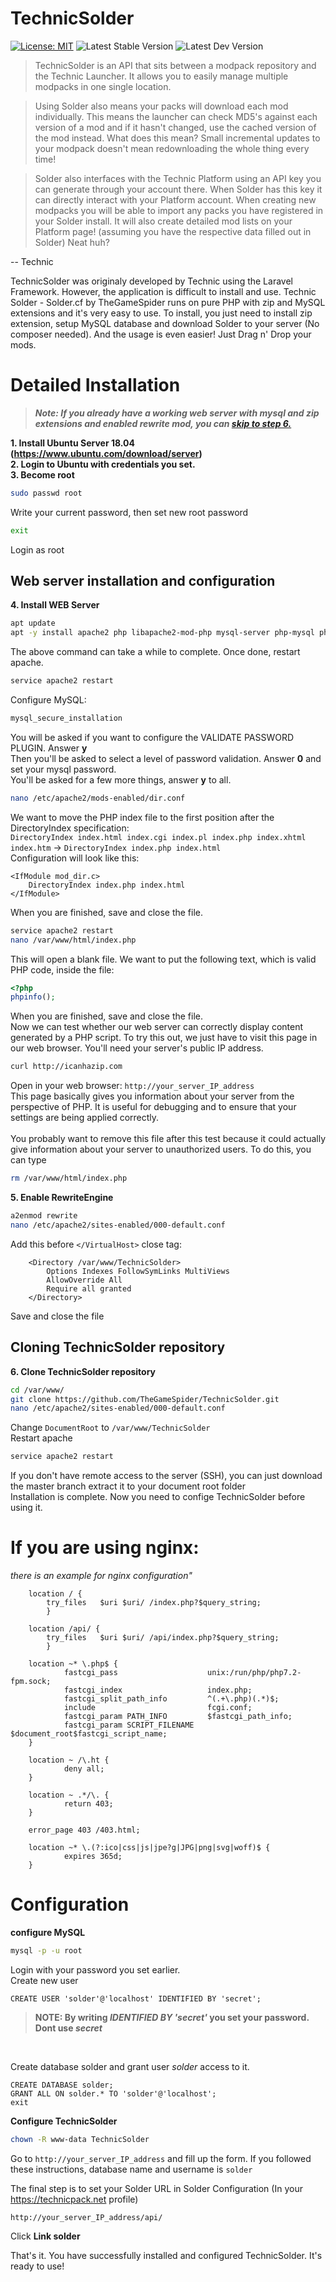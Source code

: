 # TechnicSolder
[![License: MIT](https://img.shields.io/badge/License-MIT-yellow.svg)](https://opensource.org/licenses/MIT)
![Latest Stable Version](https://img.shields.io/badge/dynamic/json.svg?label=Latest%20Stable%20Version&url=https%3A%2F%2Fraw.githubusercontent.com%2FTheGameSpider%2FTechnicSolder%2Fmaster%2Fapi%2Fversion.json&query=version&colorB=brightgreen)
![Latest Dev Version](https://img.shields.io/badge/dynamic/json.svg?label=Latest%20Dev%20Version&url=https%3A%2F%2Fraw.githubusercontent.com%2FTheGameSpider%2FTechnicSolder%2FDev%2Fapi%2Fversion.json&query=version&colorB=orange)

>TechnicSolder is an API that sits between a modpack repository and the Technic Launcher. It allows you to easily manage multiple modpacks in one single location.

>Using Solder also means your packs will download each mod individually. This means the launcher can check MD5's against each version of a mod and if it hasn't changed, use the cached version of the mod instead. What does this mean? Small incremental updates to your modpack doesn't mean redownloading the whole thing every time!

>Solder also interfaces with the Technic Platform using an API key you can generate through your account there. When Solder has this key it can directly interact with your Platform account. When creating new modpacks you will be able to import any packs you have registered in your Solder install. It will also create detailed mod lists on your Platform page! (assuming you have the respective data filled out in Solder) Neat huh?

-- Technic

TechnicSolder was originaly developed by Technic using the Laravel Framework. However, the application is difficult to install and use. Technic Solder - Solder.cf by TheGameSpider runs on pure PHP with zip and MySQL extensions and it's very easy to use. To install, you just need to install zip extension, setup MySQL database and download Solder to your server (No composer needed). And the usage is even easier! Just Drag n' Drop your mods.

# Detailed Installation
> ***Note: If you already have a working web server with mysql and zip extensions and enabled rewrite mod, you can [skip to step 6.](https://github.com/TheGameSpider/TechnicSolder#cloning-technicsolder-repository)***

**1. Install Ubuntu Server 18.04 (https://www.ubuntu.com/download/server)** <br />
**2. Login to Ubuntu with credentials you set.** <br />
**3. Become root**
```bash
sudo passwd root
```
Write your current password, then set new root password
```bash
exit
```
Login as root <br />
## Web server installation and configuration
**4. Install WEB Server**<br />
```bash
apt update
apt -y install apache2 php libapache2-mod-php mysql-server php-mysql php-dev zlib1g-dev libzip4 libzip-dev php-zip
```
The above command can take a while to complete. Once done, restart apache.<br />

```bash
service apache2 restart
```
Configure MySQL: 
```bash
mysql_secure_installation
```
You will be asked if you want to configure the VALIDATE PASSWORD PLUGIN. Answer **y**<br />
Then you'll be asked to select a level of password validation. Answer **0** and set your mysql password.<br />
You'll be asked for a few more things, answer **y** to all.
```bash
nano /etc/apache2/mods-enabled/dir.conf
```
We want to move the PHP index file to the first position after the DirectoryIndex specification: <br />
`DirectoryIndex index.html index.cgi index.pl index.php index.xhtml index.htm` -> `DirectoryIndex index.php index.html`<br />
Configuration will look like this:
```
<IfModule mod_dir.c>
    DirectoryIndex index.php index.html
</IfModule>
```
When you are finished, save and close the file.
```bash
service apache2 restart
nano /var/www/html/index.php
```
This will open a blank file. We want to put the following text, which is valid PHP code, inside the file:
```php
<?php
phpinfo();
```
When you are finished, save and close the file.<br />
Now we can test whether our web server can correctly display content generated by a PHP script. To try this out, we just have to visit this page in our web browser. You'll need your server's public IP address.
```bash
curl http://icanhazip.com
```
Open in your web browser: `http://your_server_IP_address` <br />
This page basically gives you information about your server from the perspective of PHP. It is useful for debugging and to ensure that your settings are being applied correctly.<br />
<br />
You probably want to remove this file after this test because it could actually give information about your server to unauthorized users. To do this, you can type
```bash
rm /var/www/html/index.php
```
**5. Enable RewriteEngine**<br />
```bash
a2enmod rewrite
nano /etc/apache2/sites-enabled/000-default.conf
```
Add this before `</VirtualHost>` close tag:
```
    <Directory /var/www/TechnicSolder>
        Options Indexes FollowSymLinks MultiViews
        AllowOverride All
        Require all granted
    </Directory>
```
Save and close the file
## Cloning TechnicSolder repository
**6. Clone TechnicSolder repository** 
```bash
cd /var/www/
git clone https://github.com/TheGameSpider/TechnicSolder.git
nano /etc/apache2/sites-enabled/000-default.conf
```
Change `DocumentRoot` to `/var/www/TechnicSolder`<br />
Restart apache
```bash
service apache2 restart
```
If you don't have remote access to the server (SSH), you can just download the master branch extract it to your document root folder<br />
Installation is complete. Now you need to confige TechnicSolder before using it.
# If you are using nginx:
*there is an example for nginx configuration"*
```nginx
	location / {
        try_files   $uri $uri/ /index.php?$query_string;
        }

	location /api/ {
        try_files   $uri $uri/ /api/index.php?$query_string;
        }

    location ~* \.php$ {
            fastcgi_pass                    unix:/run/php/php7.2-fpm.sock;
            fastcgi_index                   index.php;
            fastcgi_split_path_info         ^(.+\.php)(.*)$;
            include                         fcgi.conf;
            fastcgi_param PATH_INFO         $fastcgi_path_info;
            fastcgi_param SCRIPT_FILENAME   $document_root$fastcgi_script_name;
    }

    location ~ /\.ht {
            deny all;
    }

    location ~ .*/\. {
            return 403;
    }

    error_page 403 /403.html;
    
    location ~* \.(?:ico|css|js|jpe?g|JPG|png|svg|woff)$ {
            expires 365d;
	}
```
# Configuration
**configure MySQL**
```bash
mysql -p -u root
```
Login with your password you set earlier. <br />
Create new user
```MYSQL
CREATE USER 'solder'@'localhost' IDENTIFIED BY 'secret';
```
> **NOTE: By writing *IDENTIFIED BY 'secret'* you set your password. Dont use *secret***

<br />

Create database solder and grant user *solder* access to it.

```MYSQL
CREATE DATABASE solder;
GRANT ALL ON solder.* TO 'solder'@'localhost';
exit
```

**Configure TechnicSolder** <br />

```bash
chown -R www-data TechnicSolder
```

Go to `http://your_server_IP_address` and fill up the form. If you followed these instructions, database name and username is `solder` <br />

The final step is to set your Solder URL in Solder Configuration (In your https://technicpack.net profile)

```
http://your_server_IP_address/api/
```

Click **Link solder**<br />

That's it. You have successfully installed and configured TechnicSolder. It's ready to use!
